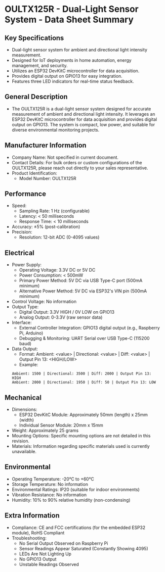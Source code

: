 # OULTX125R - Dual-Light Sensor System - Data Sheet Summary

## Key Specifications

*   Dual-light sensor system for ambient and directional light intensity measurement.
*   Designed for IoT deployments in home automation, energy management, and security.
*   Utilizes an ESP32 DevKitC microcontroller for data acquisition.
*   Provides digital output on GPIO13 for easy integration.
*   Features three LED indicators for real-time status feedback.

## General Description

*   The OULTX125R is a dual-light sensor system designed for accurate measurement of ambient and directional light intensity. It leverages an ESP32 DevKitC microcontroller for data acquisition and provides digital output on GPIO13. The system is compact, low power, and suitable for diverse environmental monitoring projects.

## Manufacturer Information

*   Company Name: Not specified in current document.
*   Contact Details: For bulk orders or custom configurations of the OULTX125R, please reach out directly to your sales representative.
*   Product Identification:
    *   Model Number: OULTX125R

## Performance

*   Speed:
    *   Sampling Rate: 1 Hz (configurable)
    *   Latency: &lt; 50 milliseconds
    *   Response Time: &lt; 10 milliseconds
*   Accuracy: ±5% (post-calibration)
*   Precision:
    *   Resolution: 12-bit ADC (0-4095 values)

## Electrical

*   Power Supply:
    *   Operating Voltage: 3.3V DC or 5V DC
    *   Power Consumption: &lt; 500mW
    *   Primary Power Method: 5V DC via USB Type-C port (500mA minimum)
    *   Alternative Power Method: 5V DC via ESP32's VIN pin (500mA minimum)
*   Control Voltage: No information
*   Output Type:
    *   Digital Output: 3.3V HIGH / 0V LOW on GPIO13
    *   Analog Output: 0-3.3V (raw sensor data)
*   Interface:
    *   External Controller Integration: GPIO13 digital output (e.g., Raspberry Pi, Arduino)
    *   Debugging & Monitoring: UART Serial over USB Type-C (115200 baud)
*   Data Output:
    *   Format: Ambient: &lt;value> | Directional: &lt;value> | Diff: &lt;value> | Output Pin 13: &lt;HIGH/LOW>
    *   Example:
    ```
    Ambient: 1500 | Directional: 3500 | Diff: 2000 | Output Pin 13: HIGH
    Ambient: 2000 | Directional: 1950 | Diff: 50 | Output Pin 13: LOW
    ```

## Mechanical

*   Dimensions:
    *   ESP32 DevKitC Module: Approximately 50mm (length) x 25mm (width)
    *   Individual Sensor Module: 20mm x 15mm
*   Weight: Approximately 25 grams
*   Mounting Options: Specific mounting options are not detailed in this revision.
*   Materials: Information regarding specific materials used is currently unavailable.

## Environmental

*   Operating Temperature: -20°C to +60°C
*   Storage Temperature: No information
*   Environmental Ratings: IP20 (suitable for indoor environments)
*   Vibration Resistance: No information
*   Humidity: 10% to 90% relative humidity (non-condensing)

## Extra Information

*   Compliance: CE and FCC certifications (for the embedded ESP32 module), RoHS Compliant
*   Troubleshooting:
    *   No Serial Output Observed on Raspberry Pi
    *   Sensor Readings Appear Saturated (Constantly Showing 4095)
    *   LEDs Are Not Lighting Up
    *   No GPIO13 Output
    *   Unstable Readings Observed